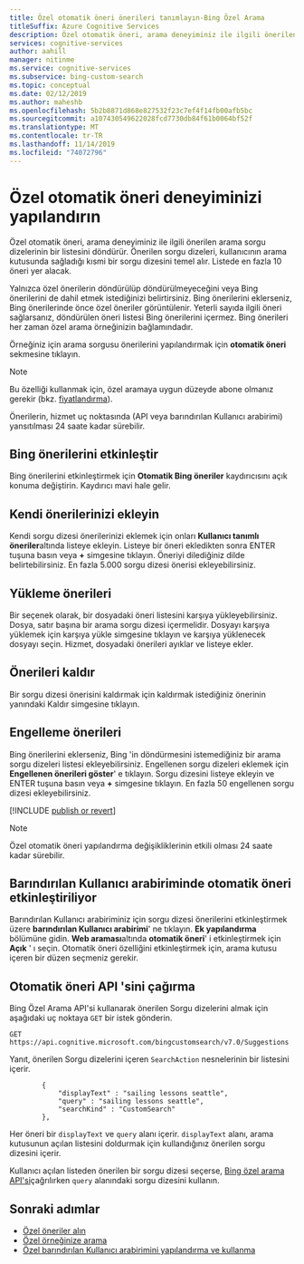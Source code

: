 ```yaml
---
title: Özel otomatik öneri önerileri tanımlayın-Bing Özel Arama
titleSuffix: Azure Cognitive Services
description: Özel otomatik öneri, arama deneyiminiz ile ilgili önerilen arama sorgu dizelerinin bir listesini döndürür.
services: cognitive-services
author: aahill
manager: nitinme
ms.service: cognitive-services
ms.subservice: bing-custom-search
ms.topic: conceptual
ms.date: 02/12/2019
ms.author: maheshb
ms.openlocfilehash: 5b2b8871d868e827532f23c7ef4f14fb00afb5bc
ms.sourcegitcommit: a107430549622028fcd7730db84f61b0064bf52f
ms.translationtype: MT
ms.contentlocale: tr-TR
ms.lasthandoff: 11/14/2019
ms.locfileid: "74072796"
---
```

# <a name="configure-your-custom-autosuggest-experience"></a>Özel otomatik öneri deneyiminizi yapılandırın

Özel otomatik öneri, arama deneyiminiz ile ilgili önerilen arama sorgu dizelerinin bir listesini döndürür. Önerilen sorgu dizeleri, kullanıcının arama kutusunda sağladığı kısmi bir sorgu dizesini temel alır. Listede en fazla 10 öneri yer alacak. 

Yalnızca özel önerilerin döndürülüp döndürülmeyeceğini veya Bing önerilerini de dahil etmek istediğinizi belirtirsiniz. Bing önerilerini eklerseniz, Bing önerilerinde önce özel öneriler görüntülenir. Yeterli sayıda ilgili öneri sağlarsanız, döndürülen öneri listesi Bing önerilerini içermez. Bing önerileri her zaman özel arama örneğinizin bağlamındadır. 

Örneğiniz için arama sorgusu önerilerini yapılandırmak için **otomatik öneri** sekmesine tıklayın.  

> [!NOTE]
> Bu özelliği kullanmak için, özel aramaya uygun düzeyde abone olmanız gerekir (bkz. [fiyatlandırma](https://azure.microsoft.com/pricing/details/cognitive-services/bing-custom-search/)).

Önerilerin, hizmet uç noktasında (API veya barındırılan Kullanıcı arabirimi) yansıtılması 24 saate kadar sürebilir.

## <a name="enable-bing-suggestions"></a>Bing önerilerini etkinleştir

Bing önerilerini etkinleştirmek için **Otomatik Bing öneriler** kaydırıcısını açık konuma değiştirin. Kaydırıcı mavi hale gelir.

## <a name="add-your-own-suggestions"></a>Kendi önerilerinizi ekleyin

Kendi sorgu dizesi önerilerinizi eklemek için onları **Kullanıcı tanımlı öneriler**altında listeye ekleyin. Listeye bir öneri ekledikten sonra ENTER tuşuna basın veya **+** simgesine tıklayın. Öneriyi dilediğiniz dilde belirtebilirsiniz. En fazla 5.000 sorgu dizesi önerisi ekleyebilirsiniz.

## <a name="upload-suggestions"></a>Yükleme önerileri

Bir seçenek olarak, bir dosyadaki öneri listesini karşıya yükleyebilirsiniz. Dosya, satır başına bir arama sorgu dizesi içermelidir. Dosyayı karşıya yüklemek için karşıya yükle simgesine tıklayın ve karşıya yüklenecek dosyayı seçin. Hizmet, dosyadaki önerileri ayıklar ve listeye ekler.

## <a name="remove-suggestions"></a>Önerileri kaldır

Bir sorgu dizesi önerisini kaldırmak için kaldırmak istediğiniz önerinin yanındaki Kaldır simgesine tıklayın.

## <a name="block-suggestions"></a>Engelleme önerileri

Bing önerilerini eklerseniz, Bing 'in döndürmesini istemediğiniz bir arama sorgu dizeleri listesi ekleyebilirsiniz. Engellenen sorgu dizeleri eklemek için **Engellenen önerileri göster**' e tıklayın. Sorgu dizesini listeye ekleyin ve ENTER tuşuna basın veya **+** simgesine tıklayın. En fazla 50 engellenen sorgu dizesi ekleyebilirsiniz.



[!INCLUDE [publish or revert](./includes/publish-revert.md)]

>[!NOTE]  
>Özel otomatik öneri yapılandırma değişikliklerinin etkili olması 24 saate kadar sürebilir.


## <a name="enabling-autosuggest-in-hosted-ui"></a>Barındırılan Kullanıcı arabiriminde otomatik öneri etkinleştiriliyor

Barındırılan Kullanıcı arabiriminiz için sorgu dizesi önerilerini etkinleştirmek üzere **barındırılan Kullanıcı arabirimi**' ne tıklayın. **Ek yapılandırma** bölümüne gidin. **Web araması**altında **otomatik öneri**' i etkinleştirmek için **Açık** ' ı seçin. Otomatik öneri özelliğini etkinleştirmek için, arama kutusu içeren bir düzen seçmeniz gerekir.


## <a name="calling-the-autosuggest-api"></a>Otomatik öneri API 'sini çağırma

Bing Özel Arama API'si kullanarak önerilen Sorgu dizelerini almak için aşağıdaki uç noktaya `GET` bir istek gönderin.

```
GET https://api.cognitive.microsoft.com/bingcustomsearch/v7.0/Suggestions 
```

Yanıt, önerilen Sorgu dizelerini içeren `SearchAction` nesnelerinin bir listesini içerir.

```
        {  
            "displayText" : "sailing lessons seattle",  
            "query" : "sailing lessons seattle",  
            "searchKind" : "CustomSearch"  
        },  
```

Her öneri bir `displayText` ve `query` alanı içerir. `displayText` alanı, arama kutusunun açılan listesini doldurmak için kullandığınız önerilen sorgu dizesini içerir.

Kullanıcı açılan listeden önerilen bir sorgu dizesi seçerse, [Bing özel arama API'si](overview.md)çağrılırken `query` alanındaki sorgu dizesini kullanın.


## <a name="next-steps"></a>Sonraki adımlar

- [Özel öneriler alın](./get-custom-suggestions.md)
- [Özel örneğinize arama](./search-your-custom-view.md)
- [Özel barındırılan Kullanıcı arabirimini yapılandırma ve kullanma](./hosted-ui.md)
